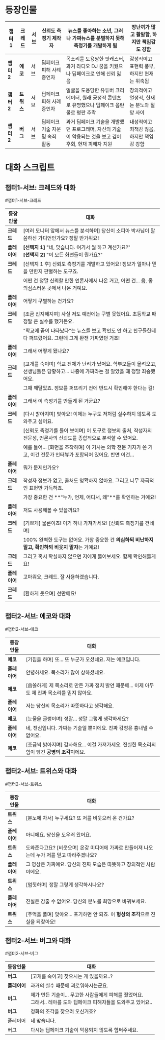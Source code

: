 # 등장인물

| **챕터 1** | 크레드             | 서브  | 신뢰도 측정기 제작자                      | 뉴스를 좋아하는 소년, 그러나 가짜뉴스를 분별하지 못해 측정기를 개발하게 됨                             | 장난끼가 많고 활발함, 하지만 책임감도 강함     |
| -------- | --------------- | --- | -------------------------------- | ---------------------------------------------------------------------- | ---------------------------- |
| **챕터 2** | **에코**          | 서브  | 딥페이크 피해 사례 증언자                   | 목소리를 도용당한 팟캐스터, 과거 라디오 DJ 꿈을 키웠으나 딥페이크로 인해 신뢰 잃음                       | 감성적이고 표현력 풍부, 하지만 현재는 위축됨    |
| **챕터 2** | **트위스**         | 서브  | 딥페이크 피해 사례 증언자                   | 얼굴을 도용당한 유튜버 크리에이터, 원래 긍정적 콘텐츠로 유명했으나 딥페이크 음란물로 평판 추락                  | 창의적이고 열정적, 현재는 분노와 절망 사이     |
| **챕터 2** | **버그**          | 서브  | 딥페이크 기술 자문 및 속죄 활동               | 과거 딥페이크 기술을 개발했던 프로그래머, 자신의 기술이 악용되는 것을 보고 깊이 후회, 현재 피해자 지원            | 내성적이고 죄책감 많음, 하지만 책임감 강함     |
# 대화 스크립트
## 챕터1-서브: 크레드와 대화
#챕터1-서브-크레드

| 등장인물     | 대화                                                                             |
| -------- | ------------------------------------------------------------------------------ |
| **크레드**  | [여러 모니터 앞에서 뉴스를 분석하며] 당신이 소피아 박사님이 말씀하신 가디언인가요? 정말 반가워요!                       |
| **플레이어** | **[선택지 1]** "네, 맞습니다. 여기서 뭘 하고 계신가요?"  <br>**[선택지 2]** "이 모든 화면들이 뭔가요?"        |
| **크레드**  | [선택지 1 후] 신뢰도 측정기를 개발하고 있어요! 정보가 얼마나 믿을 만한지 판별하는 도구죠.                          |
|          | 어떤 건 정말 신뢰할 만한 언론사에서 나온 거고, 어떤 건... 음, 좀 의심스러운 곳에서 나온 거예요.                     |
| **플레이어** | 어떻게 구별하는 건가요?                                                                  |
| **크레드**  | [조금 진지해지며] 사실 저도 예전에는 구별 못했어요. 초등학교 때 정말 큰 실수를 했거든요.                           |
|          | "학교에 곰이 나타났다"는 뉴스를 보고 확인도 안 하고 친구들한테 다 퍼뜨렸어요. 그런데 그게 완전 가짜였던 거죠!               |
| **플레이어** | 그래서 어떻게 됐나요?                                                                   |
| **크레드**  | [고개를 숙이며] 학교 전체가 난리가 났어요. 학부모들이 몰려오고, 선생님들은 당황하고... 나중에 가짜라는 걸 알았을 때 정말 죄송했어요. |
|          | 그때 깨달았죠. 정보를 퍼뜨리기 전에 반드시 확인해야 한다는 걸!                                           |
| **플레이어** | 그래서 이 측정기를 만들게 된 거군요?                                                          |
| **크레드**  | [다시 밝아지며] 맞아요! 이제는 누구도 저처럼 실수하지 않도록 도와주고 싶어요.                                  |
|          | [신뢰도 측정기를 들어 보이며] 이 도구로 정보의 출처, 작성자의 전문성, 언론사의 신뢰도를 종합적으로 분석할 수 있어요.           |
|          | 예를 들어... [화면을 조작하며] 이 기사는 의학 전문 기자가 쓴 거고, 이건 전문가 인터뷰가 포함되어 있어요. 반면 이건...       |
| **플레이어** | 뭐가 문제인가요?                                                                      |
| **크레드**  | 작성자 정보가 없고, 출처도 명확하지 않아요. 그리고 너무 자극적인 표현만 가득하죠.                                |
|          | 가장 중요한 건 **"누가, 언제, 어디서, 왜"**를 확인하는 거예요!                                       |
| **플레이어** | 저도 사용해볼 수 있을까요?                                                                |
| **크레드**  | [기쁘게] 물론이죠! 이거 하나 가져가세요! [신뢰도 측정기를 건네며]                                        |
|          | 100% 완벽한 도구는 없어요. 가장 중요한 건 **의심하되 비난하지 말고, 확인하되 비웃지 말자**는 거예요!                 |
| **크레드**  | 그리고 혹시 확실하지 않으면 저에게 물어보세요. 함께 확인해볼게요!                                          |
| **플레이어** | 고마워요, 크레드. 잘 사용하겠습니다.                                                          |
| **크레드**  | [환하게 웃으며] 천만에요!                                                                |
## 챕터2-서브: 에코와 대화
#챕터2-서브-에코

| 등장인물     | 대화                                                         |
| -------- | ---------------------------------------------------------- |
| **에코**   | [기침을 하며] 또... 또 누군가 오셨네요. 저는 에코입니다.                        |
| **플레이어** | 안녕하세요. 목소리가 많이 상하셨네요.                                      |
| **에코**   | [씁쓸하게] 제 목소리로 만든 가짜 정치 발언 때문에... 이제 아무도 제 진짜 목소리를 믿지 않아요.  |
| **플레이어** | 저는 당신의 목소리가 따뜻하다고 생각해요.                                    |
| **에코**   | [눈물을 글썽이며] 정말... 정말 그렇게 생각하세요?                             |
| **플레이어** | 네, 진심입니다. 가짜는 기술일 뿐이에요. 진짜 감정은 흉내낼 수 없어요.                  |
| **에코**   | [조금씩 밝아지며] 감사해요... 이걸 가져가세요. 진실한 목소리의 힘이 담긴 **공명의 조각**이에요. |
## 챕터2-서브: 트위스와 대화
#챕터2-서브-트위스

| 등장인물     | 대화                                                    |
| -------- | ----------------------------------------------------- |
| **트위스**  | [분노에 차서] 누구세요? 또 저를 비웃으러 온 건가요?                       |
| **플레이어** | 아니에요. 당신을 도우러 왔어요.                                    |
| **트위스**  | 도와준다고요? [비웃으며] 온갖 미디어에 가짜로 만들어져 나오는데 누가 저를 믿고 따라주겠나요? |
| **플레이어** | 그 영상은 가짜예요. 당신의 진짜 모습은 따뜻하고 창의적인 사람이에요.               |
| **트위스**  | [멈칫하며] 정말 그렇게 생각하시나요?                                 |
| **플레이어** | 진실은 감출 수 없어요. 당신의 분노를 희망으로 바꿔보세요.                     |
| **트위스**  | [주먹을 풀며] 맞아요... 포기하면 안 되죠. 이 **형상의 조각**으로 진실을 되찾아요!   |
## 챕터2-서브: 버그와 대화
#챕터2-서브-버그

| 등장인물     | 대화                                                                     |
| -------- | ---------------------------------------------------------------------- |
| **버그**   | [고개를 숙이고] 찾으시는 게 있을까요..?                                               |
| **플레이어** | 과거의 실수 때문에 괴로워하시는군요.                                                   |
| **버그**   | 제가 만든 기술이... 무고한 사람들에게 피해를 줬었어요.<br>그래서.. 레아를 도와 딥페이크 피해자들을 도와주고 있어요.. |
| **버그**   | 정화의 조각을 찾으러 오신거죠?                                                      |
| 플레이어     | 네 맞습니다.                                                                |
| 버그       | 다시는 딥페이크 기술이 악용되지 않도록 힘써주세요.                                           |
